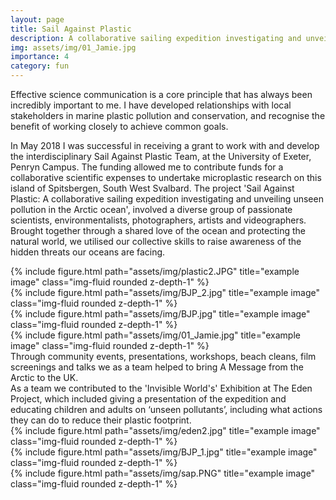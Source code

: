 ```yaml
---
layout: page
title: Sail Against Plastic
description: A collaborative sailing expedition investigating and unveiling invisible pollution in the Arctic ocean
img: assets/img/01_Jamie.jpg
importance: 4
category: fun
---
```

Effective science communication is a core principle that has always been incredibly important to me. I have developed relationships with local stakeholders in marine plastic pollution and conservation, and recognise the benefit of working closely to achieve common goals. 

<p> In May 2018 I was successful in receiving a grant to work with and develop the interdisciplinary Sail Against Plastic Team, at the University of Exeter, Penryn Campus. The funding allowed me to contribute funds for a collaborative scientific expenses to undertake microplastic research on this island of Spitsbergen, South West Svalbard. The project 'Sail Against Plastic: A collaborative sailing expedition investigating and unveiling unseen pollution in the Arctic ocean', involved a diverse  group of passionate scientists, environmentalists, photographers, artists and videographers. Brought together through a shared love of the ocean and protecting the natural world, we utilised our collective skills to raise awareness of the hidden threats our oceans are facing.
<div class="row">
    <div class="col-sm mt-3 mt-md-0">
        {% include figure.html path="assets/img/plastic2.JPG" title="example image" class="img-fluid rounded z-depth-1" %}
    </div>
    <div class="col-sm mt-3 mt-md-0">
        {% include figure.html path="assets/img/BJP_2.jpg" title="example image" class="img-fluid rounded z-depth-1" %}
    </div>
    <div class="col-sm mt-3 mt-md-0">
        {% include figure.html path="assets/img/BJP.jpg" title="example image" class="img-fluid rounded z-depth-1" %}
    </div>
</div>
<div class="caption">

</div>
<div class="row">
    <div class="col-sm mt-3 mt-md-0">
        {% include figure.html path="assets/img/01_Jamie.jpg" title="example image" class="img-fluid rounded z-depth-1" %}
    </div>
</div>
<div class="caption">
 Through community events, presentations, workshops, beach cleans, film screenings and talks we as a team helped to bring A Message from the Arctic to the UK. 
</div>
As a team we contributed to the 'Invisible World's' Exhibition at The Eden Project, which included giving a presentation of the expedition and educating children and adults on ‘unseen pollutants’, including what actions they can do to reduce their plastic footprint.

<div class="row justify-content-sm-center">
    <div class="col-sm-8 mt-3 mt-md-0">
        {% include figure.html path="assets/img/eden2.jpg" title="example image" class="img-fluid rounded z-depth-1" %}
    </div>
    <div class="col-sm-4 mt-3 mt-md-0">
        {% include figure.html path="assets/img/BJP_1.jpg" title="example image" class="img-fluid rounded z-depth-1" %}
    </div>
</div>
<div class="caption">

</div>
<div class="row">
    <div class="col-sm mt-3 mt-md-0">
        {% include figure.html path="assets/img/sap.PNG" title="example image" class="img-fluid rounded z-depth-1" %}
    </div>
</div>
<div class="caption">

</div>


